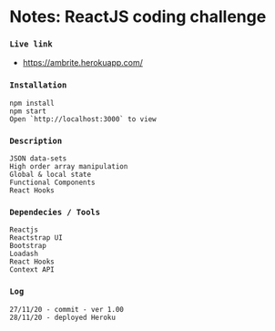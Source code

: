 # Notes: ReactJS coding challenge

### `Live link`

- https://ambrite.herokuapp.com/

### `Installation`
```
npm install
npm start
Open `http://localhost:3000` to view
```

### `Description`
```
JSON data-sets
High order array manipulation
Global & local state
Functional Components
React Hooks
```

### `Dependecies / Tools`
```
Reactjs
Reactstrap UI
Bootstrap
Loadash
React Hooks
Context API
```

### `Log`
```
27/11/20 - commit - ver 1.00
28/11/20 - deployed Heroku

```

